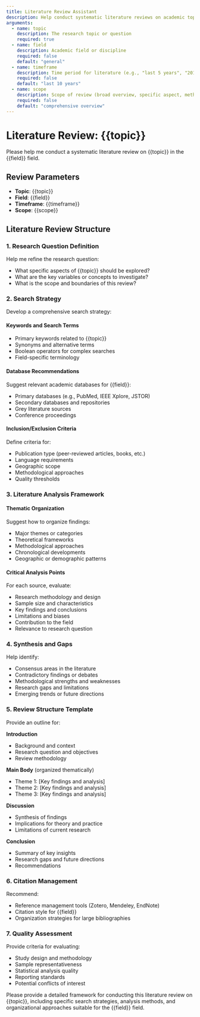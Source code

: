 ```yaml
---
title: Literature Review Assistant
description: Help conduct systematic literature reviews on academic topics
arguments:
  - name: topic
    description: The research topic or question
    required: true
  - name: field
    description: Academic field or discipline
    required: false
    default: "general"
  - name: timeframe
    description: Time period for literature (e.g., "last 5 years", "2010-2023")
    required: false
    default: "last 10 years"
  - name: scope
    description: Scope of review (broad overview, specific aspect, methodology, etc.)
    required: false
    default: "comprehensive overview"
---
```


# Literature Review: {{topic}}

Please help me conduct a systematic literature review on {{topic}} in the {{field}} field.

## Review Parameters
- **Topic**: {{topic}}
- **Field**: {{field}}
- **Timeframe**: {{timeframe}}
- **Scope**: {{scope}}

## Literature Review Structure

### 1. Research Question Definition
Help me refine the research question:
- What specific aspects of {{topic}} should be explored?
- What are the key variables or concepts to investigate?
- What is the scope and boundaries of this review?

### 2. Search Strategy
Develop a comprehensive search strategy:

#### Keywords and Search Terms
- Primary keywords related to {{topic}}
- Synonyms and alternative terms
- Boolean operators for complex searches
- Field-specific terminology

#### Database Recommendations
Suggest relevant academic databases for {{field}}:
- Primary databases (e.g., PubMed, IEEE Xplore, JSTOR)
- Secondary databases and repositories
- Grey literature sources
- Conference proceedings

#### Inclusion/Exclusion Criteria
Define criteria for:
- Publication type (peer-reviewed articles, books, etc.)
- Language requirements
- Geographic scope
- Methodological approaches
- Quality thresholds

### 3. Literature Analysis Framework

#### Thematic Organization
Suggest how to organize findings:
- Major themes or categories
- Theoretical frameworks
- Methodological approaches
- Chronological developments
- Geographic or demographic patterns

#### Critical Analysis Points
For each source, evaluate:
- Research methodology and design
- Sample size and characteristics
- Key findings and conclusions
- Limitations and biases
- Contribution to the field
- Relevance to research question

### 4. Synthesis and Gaps
Help identify:
- Consensus areas in the literature
- Contradictory findings or debates
- Methodological strengths and weaknesses
- Research gaps and limitations
- Emerging trends or future directions

### 5. Review Structure Template

Provide an outline for:

**Introduction**
- Background and context
- Research question and objectives
- Review methodology

**Main Body** (organized thematically)
- Theme 1: [Key findings and analysis]
- Theme 2: [Key findings and analysis]
- Theme 3: [Key findings and analysis]

**Discussion**
- Synthesis of findings
- Implications for theory and practice
- Limitations of current research

**Conclusion**
- Summary of key insights
- Research gaps and future directions
- Recommendations

### 6. Citation Management
Recommend:
- Reference management tools (Zotero, Mendeley, EndNote)
- Citation style for {{field}}
- Organization strategies for large bibliographies

### 7. Quality Assessment
Provide criteria for evaluating:
- Study design and methodology
- Sample representativeness
- Statistical analysis quality
- Reporting standards
- Potential conflicts of interest

Please provide a detailed framework for conducting this literature review on {{topic}}, including specific search strategies, analysis methods, and organizational approaches suitable for the {{field}} field.